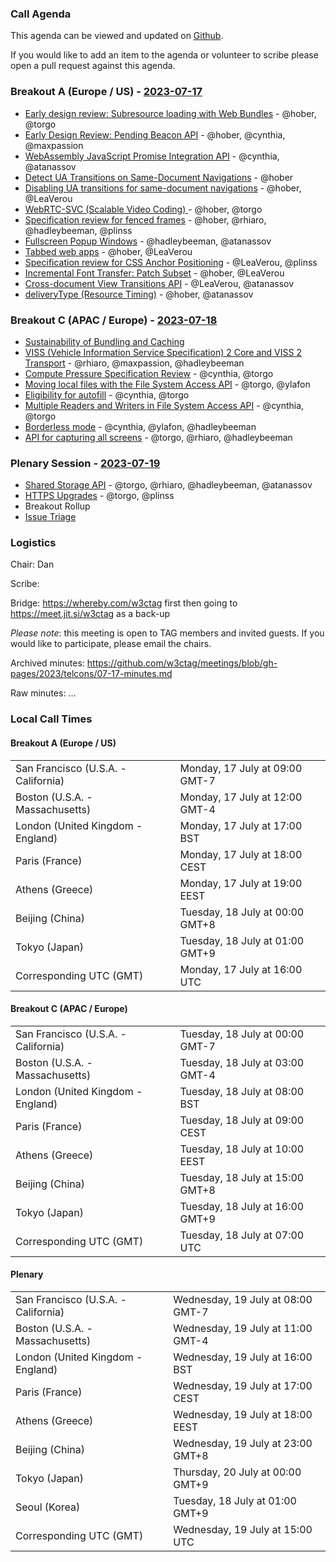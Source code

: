 ### Call Agenda

This agenda can be viewed and updated on [Github](https://github.com/w3ctag/meetings/blob/gh-pages/2023/telcons/07-17-agenda.md).

If you would like to add an item to the agenda or volunteer to scribe please open a pull request against this agenda.

### Breakout A (Europe / US) - [2023-07-17](https://www.timeanddate.com/worldclock/converter.html?iso=20230717T160000&p1=224&p2=43&p3=136&p4=195&p5=26&p6=33&p7=248&p8=235)

* [Early design review: Subresource loading with Web Bundles](https://github.com/w3ctag/design-reviews/issues/616) - @hober, @torgo
* [Early Design Review: Pending Beacon API](https://github.com/w3ctag/design-reviews/issues/776) - @hober, @cynthia, @maxpassion
* [WebAssembly JavaScript Promise Integration API](https://github.com/w3ctag/design-reviews/issues/809) - @cynthia, @atanassov
* [Detect UA Transitions on Same-Document Navigations](https://github.com/w3ctag/design-reviews/issues/834) - @hober
* [Disabling UA transitions for same-document navigations](https://github.com/w3ctag/design-reviews/issues/835) - @hober, @LeaVerou
* [WebRTC-SVC (Scalable Video Coding) ](https://github.com/w3ctag/design-reviews/issues/837) - @hober, @torgo
* [Specification review for fenced frames](https://github.com/w3ctag/design-reviews/issues/838) - @hober, @rhiaro, @hadleybeeman, @plinss
* [Fullscreen Popup Windows](https://github.com/w3ctag/design-reviews/issues/840) - @hadleybeeman, @atanassov
* [Tabbed web apps](https://github.com/w3ctag/design-reviews/issues/841) - @hober, @LeaVerou
* [Specification review for CSS Anchor Positioning](https://github.com/w3ctag/design-reviews/issues/848) - @LeaVerou, @plinss
* [Incremental Font Transfer: Patch Subset](https://github.com/w3ctag/design-reviews/issues/849) - @hober, @LeaVerou
* [Cross-document View Transitions API](https://github.com/w3ctag/design-reviews/issues/851) - @LeaVerou, @atanassov
* [deliveryType (Resource Timing)](https://github.com/w3ctag/design-reviews/issues/858) - @hober, @atanassov

### Breakout C (APAC / Europe) - [2023-07-18](https://www.timeanddate.com/worldclock/converter.html?iso=20230718T070000&p1=224&p2=43&p3=136&p4=195&p5=26&p6=33&p7=248&p8=235)

* [Sustainability of Bundling and Caching](https://w3ctag.github.io/caching-bundling-sustainability/)
* [VISS (Vehicle Information Service Specification) 2 Core and VISS 2 Transport](https://github.com/w3ctag/design-reviews/issues/768) - @rhiaro, @maxpassion, @hadleybeeman
* [Compute Pressure Specification Review](https://github.com/w3ctag/design-reviews/issues/795) - @cynthia, @torgo
* [Moving local files with the File System Access API](https://github.com/w3ctag/design-reviews/issues/805) - @torgo, @ylafon
* [Eligibility for autofill](https://github.com/w3ctag/design-reviews/issues/831) - @cynthia, @torgo
* [Multiple Readers and Writers in File System Access API](https://github.com/w3ctag/design-reviews/issues/845) - @cynthia, @torgo
* [Borderless mode](https://github.com/w3ctag/design-reviews/issues/852) - @cynthia, @ylafon, @hadleybeeman
* [API for capturing all screens](https://github.com/w3ctag/design-reviews/issues/856) - @torgo, @rhiaro, @hadleybeeman

### Plenary Session - [2023-07-19](https://www.timeanddate.com/worldclock/converter.html?iso=20230719T150000&p1=224&p2=43&p3=136&p4=195&p5=26&p6=33&p7=248&p8=235)

* [Shared Storage API](https://github.com/w3ctag/design-reviews/issues/747) - @torgo, @rhiaro, @hadleybeeman, @atanassov
* [HTTPS Upgrades](https://github.com/w3ctag/design-reviews/issues/853) - @torgo, @plinss
* Breakout Rollup
* [Issue Triage](https://github.com/w3ctag/design-reviews/issues?q=is%3Aissue+is%3Aopen+label%3A%22Progress%3A+untriaged%22)

### Logistics

Chair: Dan

Scribe:

Bridge: https://whereby.com/w3ctag first then going to https://meet.jit.si/w3ctag as a back-up

*Please note*: this meeting is open to TAG members and invited guests. If you would like to participate, please email the chairs.

Archived minutes: https://github.com/w3ctag/meetings/blob/gh-pages/2023/telcons/07-17-minutes.md

Raw minutes: ...


### Local Call Times

#### Breakout A (Europe / US)

<table>
<tr><td> San Francisco (U.S.A. - California) <td> Monday, 17 July at 09:00 GMT-7</td></tr>
<tr><td> Boston (U.S.A. - Massachusetts) <td> Monday, 17 July at 12:00 GMT-4</td></tr>
<tr><td> London (United Kingdom - England) <td> Monday, 17 July at 17:00 BST</td></tr>
<tr><td> Paris (France) <td> Monday, 17 July at 18:00 CEST</td></tr>
<tr><td> Athens (Greece) <td> Monday, 17 July at 19:00 EEST</td></tr>
<tr><td> Beijing (China) <td> Tuesday, 18 July at 00:00 GMT+8</td></tr>
<tr><td> Tokyo (Japan) <td> Tuesday, 18 July at 01:00 GMT+9</td></tr>
<tr><td> Corresponding UTC (GMT) <td> Monday, 17 July at 16:00 UTC</td></tr>
</table>

#### Breakout C (APAC / Europe)

<table>
<tr><td> San Francisco (U.S.A. - California) <td> Tuesday, 18 July at 00:00 GMT-7</td></tr>
<tr><td> Boston (U.S.A. - Massachusetts) <td> Tuesday, 18 July at 03:00 GMT-4</td></tr>
<tr><td> London (United Kingdom - England) <td> Tuesday, 18 July at 08:00 BST</td></tr>
<tr><td> Paris (France) <td> Tuesday, 18 July at 09:00 CEST</td></tr>
<tr><td> Athens (Greece) <td> Tuesday, 18 July at 10:00 EEST</td></tr>
<tr><td> Beijing (China) <td> Tuesday, 18 July at 15:00 GMT+8</td></tr>
<tr><td> Tokyo (Japan) <td> Tuesday, 18 July at 16:00 GMT+9</td></tr>
<tr><td> Corresponding UTC (GMT) <td> Tuesday, 18 July at 07:00 UTC</td></tr>
</table>

#### Plenary

<table>
<tr><td> San Francisco (U.S.A. - California) <td> Wednesday, 19 July at 08:00 GMT-7</td></tr>
<tr><td> Boston (U.S.A. - Massachusetts) <td> Wednesday, 19 July at 11:00 GMT-4</td></tr>
<tr><td> London (United Kingdom - England) <td> Wednesday, 19 July at 16:00 BST</td></tr>
<tr><td> Paris (France) <td> Wednesday, 19 July at 17:00 CEST</td></tr>
<tr><td> Athens (Greece) <td> Wednesday, 19 July at 18:00 EEST</td></tr>
<tr><td> Beijing (China) <td> Wednesday, 19 July at 23:00 GMT+8</td></tr>
<tr><td> Tokyo (Japan) <td> Thursday, 20 July at 00:00 GMT+9</td></tr>
<tr><td> Seoul (Korea) <td> Tuesday, 18 July at 01:00 GMT+9</td></tr>
<tr><td> Corresponding UTC (GMT) <td> Wednesday, 19 July at 15:00 UTC</td></tr>
</table>
